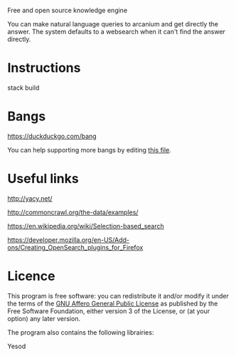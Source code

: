 Free and open source knowledge engine

You can make natural language queries to arcanium and get directly the answer. The system defaults to a websearch when it can't find the answer directly. 

# Instructions

stack build



# Bangs

https://duckduckgo.com/bang

You can help supporting more bangs by editing [this file](https://github.com/cloutier/arcanium/blob/master/src/Import/Bangs.hs).

# Useful links

http://yacy.net/

http://commoncrawl.org/the-data/examples/

https://en.wikipedia.org/wiki/Selection-based_search

https://developer.mozilla.org/en-US/Add-ons/Creating_OpenSearch_plugins_for_Firefox

# Licence

This program is free software: you can redistribute it and/or modify
    it under the terms of the [GNU Affero General Public License](https://www.gnu.org/licenses/agpl-3.0.html) as
    published by the Free Software Foundation, either version 3 of the
    License, or (at your option) any later version.

The program also contains the following librairies:

Yesod